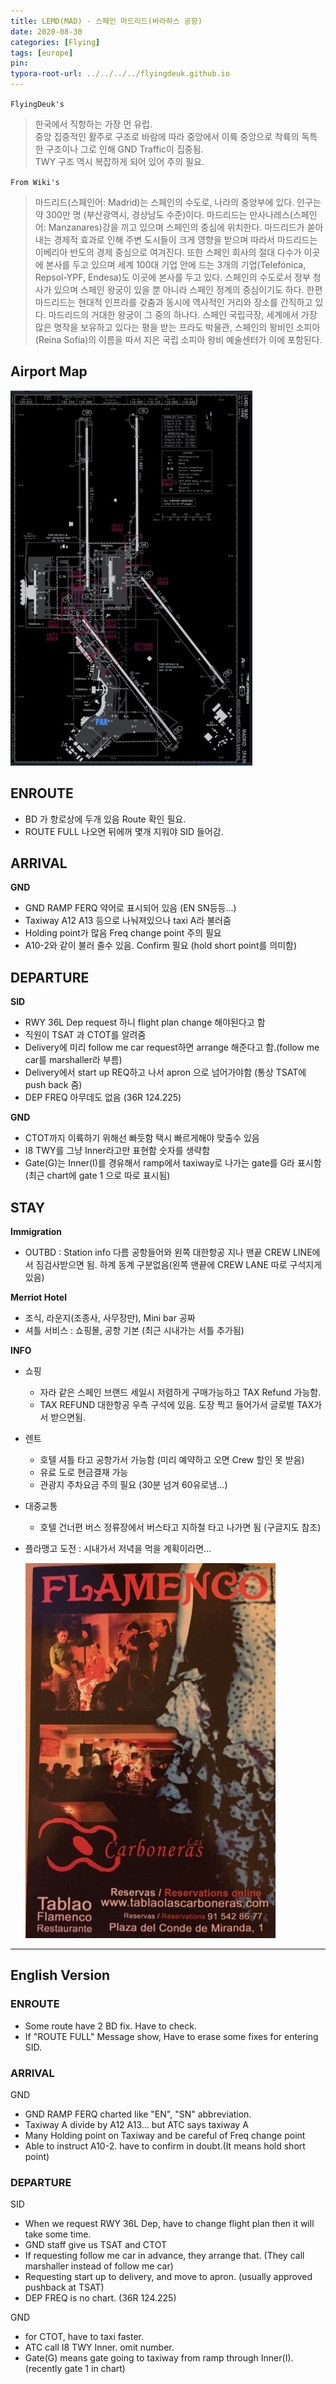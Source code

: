 ```yaml
---
title: LEMD(MAD) - 스페인 마드리드(바라하스 공항)
date: 2020-08-30
categories: [Flying]
tags: [europe]
pin:
typora-root-url: ../../../../flyingdeuk.github.io
---
```


`FlyingDeuk's`
>한국에서 직항하는 가장 먼 유럽. <br>
중앙 집중적인 활주로 구조로 바람에 따라 중앙에서 이륙 중앙으로 착륙의 독특한 구조이나 그로 인해 GND Traffic이 집중됨. <br>
TWY 구조 역시 복잡하게 되어 있어 주의 필요.<br>

`From Wiki's`
>마드리드(스페인어: Madrid)는 스페인의 수도로, 나라의 중앙부에 있다. 인구는 약 300만 명 (부산광역시, 경상남도 수준)이다. 마드리드는 만사나레스(스페인어: Manzanares)강을 끼고 있으며 스페인의 중심에 위치한다. 마드리드가 쏟아내는 경제적 효과로 인해 주변 도시들이 크게 영향을 받으며 따라서 마드리드는 이베리아 반도의 경제 중심으로 여겨진다. 또한 스페인 회사의 절대 다수가 이곳에 본사를 두고 있으며 세계 100대 기업 안에 드는 3개의 기업(Telefónica, Repsol-YPF, Endesa)도 이곳에 본사를 두고 있다. 스페인의 수도로서 정부 청사가 있으며 스페인 왕궁이 있을 뿐 아니라 스페인 정계의 중심이기도 하다.
한편 마드리드는 현대적 인프라를 갖춤과 동시에 역사적인 거리와 장소를 간직하고 있다. 마드리드의 거대한 왕궁이 그 중의 하나다. 스페인 국립극장, 세계에서 가장 많은 명작을 보유하고 있다는 평을 받는 프라도 박물관, 스페인의 왕비인 소피아(Reina Sofía)의 이름을 따서 지은 국립 소피아 왕비 예술센터가 이에 포함된다.

## Airport Map
![mad](/img/flying/airport/mad_ap.jpg)

## ENROUTE
- BD 가 항로상에 두개 있음 Route 확인 필요.
- ROUTE FULL 나오면 뒤에꺼 몇개 지워야 SID 들어감.

## ARRIVAL
**GND**
- GND RAMP FERQ 약어로 표시되어 있음 (EN SN등등...)
- Taxiway A12 A13 등으로 나눠져있으나 taxi A라 불러줌
- Holding point가 많음 Freq change point 주의 필요
- A10-2와 같이 불러 줄수 있음. Confirm 필요 (hold short point를 의미함)

## DEPARTURE
**SID**
- RWY 36L Dep request 하니 flight plan change 해야된다고 함
- 직원이 TSAT 과 CTOT를 알려줌
- Delivery에 미리 follow me car request하면 arrange 해준다고 함.(follow me car를 marshaller라 부름)
- Delivery에서 start up REQ하고 나서 apron 으로 넘어가야함 (통상 TSAT에 push back 줌)
- DEP FREQ 아무데도 없음 (36R 124.225)

**GND**
- CTOT까지 이륙하기 위해선 빠듯함 택시 빠르게해야 맞출수 있음
- I8 TWY를 그냥 Inner라고만 표현함 숫자를 생략함
- Gate(G)는 Inner(I)를 경유해서 ramp에서 taxiway로 나가는 gate를 G라 표시함(최근 chart에 gate 1 으로 따로 표시됨)


## STAY
**Immigration**
- OUTBD : Station info 다름 공항들어와 왼쪽 대한항공 지나 맨끝 CREW LINE에서 짐검사받으면 됨. 하계 동계 구분없음(왼쪽 맨끝에 CREW LANE 따로 구석지게 있음)

**Merriot Hotel**
- 조식, 라운지(조종사, 사무장만), Mini bar 공짜
- 셔틀 서비스 : 쇼핑몰, 공항 기본 (최근 시내가는 서틀 추가됨)

**INFO**
- 쇼핑
  - 자라 같은 스페인 브랜드 세일시 저렴하게 구매가능하고 TAX Refund 가능함.
  - TAX REFUND 대한항공 우측 구석에 있음. 도장 찍고 들어가서 글로벌 TAX가서 받으면됨.

- 렌트
  - 호텔 셔틀 타고 공항가서 가능함 (미리 예약하고 오면 Crew 할인 못 받음)
  - 유료 도로 현금결재 가능
  - 관광지 주차요금 주의 필요 (30분 넘겨 60유로냄...)

- 대중교통
  - 호텔 건너편 버스 정류장에서 버스타고 지하철 타고 나가면 됨 (구글지도 참조)

- 플라맹고 도전 : 시내가서 저녁을 먹을 계획이라면...

  ![mad](/img/flying/airport/mad_info.jpg)



---------
## English Version

### ENROUTE
- Some route have 2 BD fix. Have to check.
- If "ROUTE FULL" Message show, Have to erase some fixes for entering SID.

### ARRIVAL
GND
- GND RAMP FERQ charted like "EN", "SN" abbreviation.
- Taxiway A divide by A12 A13... but ATC says taxiway A
- Many Holding point on Taxiway and be careful of Freq change point
- Able to instruct A10-2. have to confirm in doubt.(It means hold short point)

### DEPARTURE
SID
- When we request RWY 36L Dep, have to change flight plan then it will take some time.
- GND staff give us TSAT and CTOT
- If requesting follow me car in advance, they arrange that. (They call marshaller instead of follow me car)
- Requesting start up to delivery, and move to apron. (usually approved pushback at TSAT)
- DEP FREQ is no chart. (36R 124.225)

GND
- for CTOT, have to taxi faster.
- ATC call I8 TWY Inner. omit number.
- Gate(G) means gate going to taxiway from ramp through Inner(I). (recently gate 1 in chart)
